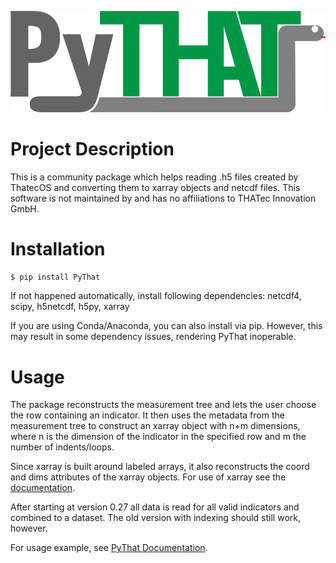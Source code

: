 ![logo](https://raw.githubusercontent.com/mrschweizer/PyThat/b57272fdf031b14097bd2b5f8d8cc44dfc1adf57/logo/PyThat_Logo.svg)
# Project Description
This is a community package which helps reading .h5 files created by ThatecOS and converting them to xarray objects and
netcdf files. This software is not maintained by and has no affiliations to THATec Innovation GmbH.
# Installation
```$ pip install PyThat```

If not happened automatically, install following dependencies:
netcdf4,
scipy,
h5netcdf,
h5py,
xarray

If you are using Conda/Anaconda, you can also install via pip. However, this may result in some dependency issues, rendering PyThat inoperable.

# Usage
The package reconstructs the measurement tree and lets the user choose the row containing an indicator.
It then uses the metadata from the measurement tree to construct an xarray object with n+m dimensions, where n is
the dimension of the indicator in the specified row and m the number of indents/loops.

Since xarray is built around labeled arrays, it also reconstructs the coord and dims attributes of the xarray objects.
For use of xarray see the [documentation](http://xarray.pydata.org/en/stable/user-guide/index.html#).

After starting at version 0.27 all data is read for all valid indicators and combined to a dataset.
The old version with indexing should still work, however.

For usage example, see [PyThat Documentation](https://pythat.readthedocs.io/en/latest/).
